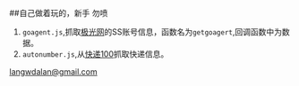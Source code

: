 ##自己做着玩的，新手 勿喷
1. `goagent.js`,抓取[极光网](http://www.goagent.wang/)的SS账号信息，函数名为`getgoagert`,回调函数中为数据。
2. `autonumber.js`,从[快递100](http://www.kuaidi100.com/)抓取快递信息。

langwdalan@gmail.com
